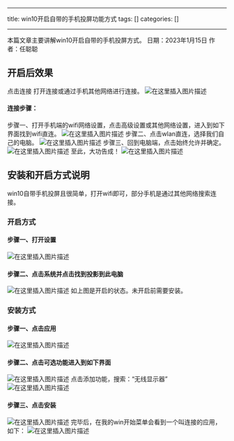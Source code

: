 
--- 
title:  win10开启自带的手机投屏功能方式 
tags: []
categories: [] 

---
>  
 本篇文章主要讲解win10开启自带的手机投屏方式。 日期：2023年1月15日 作者：任聪聪 


## 开启后效果

点击连接 打开连接或通过手机其他网络进行连接。 <img src="https://img-blog.csdnimg.cn/59afab6653a5477693cfe1554dc16b01.png" alt="在这里插入图片描述">

#### 连接步骤：

步骤一、打开手机端的wifi网络设置，点击高级设置或其他网络设置，进入到如下界面找到wifi直连。 <img src="https://img-blog.csdnimg.cn/182700cefa23412794369ba9065c1a38.png" alt="在这里插入图片描述"> 步骤二、点击wlan直连，选择我们自己的电脑。 <img src="https://img-blog.csdnimg.cn/aab02adefe4b467d896b7e3726f17b7d.png" alt="在这里插入图片描述"> 步骤三、回到电脑端，点击始终允许并确定。 <img src="https://img-blog.csdnimg.cn/9c7af00aca634adbb983d16286f4dfc1.png" alt="在这里插入图片描述"> 至此，大功告成！ <img src="https://img-blog.csdnimg.cn/b626725eeab14b78a38a89786937a938.png" alt="在这里插入图片描述">

## 安装和开启方式说明

win10自带手机投屏且很简单，打开wifi即可，部分手机是通过其他网络搜索连接。

### 开启方式

#### 步骤一、打开设置

<img src="https://img-blog.csdnimg.cn/26e7244589eb4cefbc3abca416aac2fd.png" alt="在这里插入图片描述">

#### 步骤二、点击系统并点击找到投影到此电脑

<img src="https://img-blog.csdnimg.cn/498d55696c4646dc8a17071836c48d61.png" alt="在这里插入图片描述"> 如上图是开启的状态。未开启前需要安装。

### 安装方式

#### 步骤一、点击应用

<img src="https://img-blog.csdnimg.cn/ea2795512d3d4d12af2b5b88d4c1ee08.png" alt="在这里插入图片描述">

#### 步骤二、点击可选功能进入到如下界面

<img src="https://img-blog.csdnimg.cn/63131e6eded240bcb6d5a1ab343a22e0.png" alt="在这里插入图片描述"> 点击添加功能，搜索：“无线显示器” <img src="https://img-blog.csdnimg.cn/f5a3696b9ae14164bc60709dbb483033.png" alt="在这里插入图片描述">

#### 步骤三、点击安装

<img src="https://img-blog.csdnimg.cn/2e14b4672dcc4261bfeeebe2597cd229.png" alt="在这里插入图片描述"> 完毕后，在我的win开始菜单会看到一个叫连接的应用，如下： <img src="https://img-blog.csdnimg.cn/6106f64c2d784d55a0602adf7eb584dd.png" alt="在这里插入图片描述">
